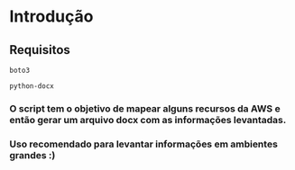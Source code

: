 # Introdução

## Requisitos

```
boto3

python-docx
```


### O script tem o objetivo de mapear alguns recursos da AWS e então gerar um arquivo docx com as informações levantadas.

### Uso recomendado para levantar informações em ambientes grandes :)